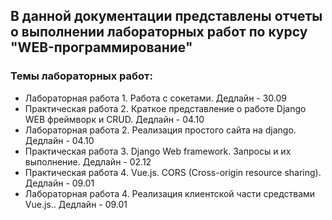 ## В данной документации представлены отчеты о выполнении лабораторных работ по курсу "WEB-программирование"

### Темы лабораторных работ:

* Лабораторная работа 1. Работа с сокетами. Дедлайн - 30.09
* Практическая работа 2. Краткое представление о работе Django WEB фреймворк и CRUD. Дедлайн - 04.10
* Лабораторная работа 2. Реализация простого сайта на django. Дедлайн - 04.10
* Практическая работа 3. Django Web framework. Запросы и их выполнение. Дедлайн - 02.12
* Практическая работа 4. Vue.js. CORS (Cross-origin resource sharing). Дедлайн - 09.01
* Лабораторная работа 4. Реализация клиентской части средствами Vue.js.. Дедлайн - 09.01
